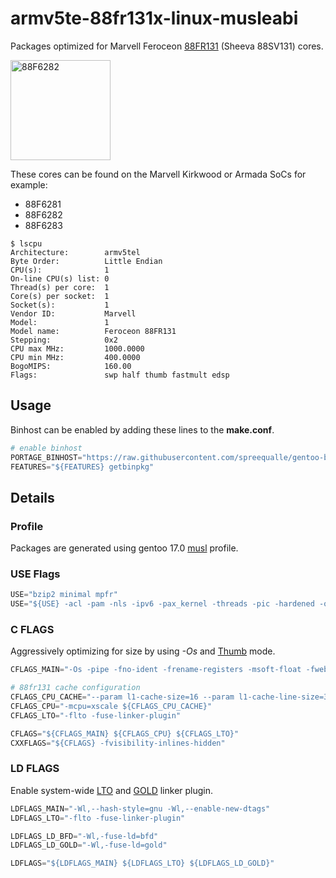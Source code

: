 # armv5te-88fr131x-linux-musleabi

Packages optimized for Marvell Feroceon [88FR131](https://www.7-cpu.com/cpu/Kirkwood.html) (Sheeva 88SV131) cores.

<img src="https://raw.githubusercontent.com/wiki/spreequalle/gentoo-binhost/images/88F6282A1C200.png" alt="88F6282" width="160" />

These cores can be found on the Marvell Kirkwood or Armada SoCs for example:

* 88F6281
* 88F6282
* 88F6283

```
$ lscpu
Architecture:        armv5tel
Byte Order:          Little Endian
CPU(s):              1
On-line CPU(s) list: 0
Thread(s) per core:  1
Core(s) per socket:  1
Socket(s):           1
Vendor ID:           Marvell
Model:               1
Model name:          Feroceon 88FR131
Stepping:            0x2
CPU max MHz:         1000.0000
CPU min MHz:         400.0000
BogoMIPS:            160.00
Flags:               swp half thumb fastmult edsp
```
## Usage

Binhost can be enabled by adding these lines to the **make.conf**.

```python
# enable binhost
PORTAGE_BINHOST="https://raw.githubusercontent.com/spreequalle/gentoo-binhost/${CHOST}"
FEATURES="${FEATURES} getbinpkg"
```

## Details

### Profile

Packages are generated using gentoo 17.0 [musl](https://www.musl-libc.org/) profile.

### USE Flags

```python
USE="bzip2 minimal mpfr"
USE="${USE} -acl -pam -nls -ipv6 -pax_kernel -threads -pic -hardened -openmp -filecaps -seccomp -xattr"
```

### C FLAGS

Aggressively optimizing for size by using *-Os* and  [Thumb](http://infocenter.arm.com/help/topic/com.arm.doc.ddi0344c/Beiiegaf.html) mode.

```python
CFLAGS_MAIN="-Os -pipe -fno-ident -frename-registers -msoft-float -fweb -fexcess-precision=fast -fomit-frame-pointer"

# 88fr131 cache configuration
CFLAGS_CPU_CACHE="--param l1-cache-size=16 --param l1-cache-line-size=32 --param l2-cache-size=256"
CFLAGS_CPU="-mcpu=xscale ${CFLAGS_CPU_CACHE}"
CFLAGS_LTO="-flto -fuse-linker-plugin"

CFLAGS="${CFLAGS_MAIN} ${CFLAGS_CPU} ${CFLAGS_LTO}"
CXXFLAGS="${CFLAGS} -fvisibility-inlines-hidden"
```
### LD FLAGS

Enable system-wide [LTO](https://gcc.gnu.org/wiki/LinkTimeOptimization) and [GOLD](https://en.wikipedia.org/wiki/Gold_(linker)) linker plugin.

```python
LDFLAGS_MAIN="-Wl,--hash-style=gnu -Wl,--enable-new-dtags"
LDFLAGS_LTO="-flto -fuse-linker-plugin"

LDFLAGS_LD_BFD="-Wl,-fuse-ld=bfd"
LDFLAGS_LD_GOLD="-Wl,-fuse-ld=gold"

LDFLAGS="${LDFLAGS_MAIN} ${LDFLAGS_LTO} ${LDFLAGS_LD_GOLD}"
```
